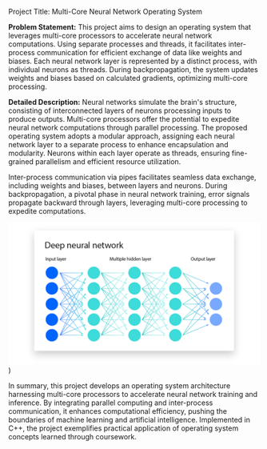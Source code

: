 Project Title: Multi-Core Neural Network Operating System

**Problem Statement:**
This project aims to design an operating system that leverages multi-core processors to accelerate neural network computations. Using separate processes and threads, it facilitates inter-process communication for efficient exchange of data like weights and biases. Each neural network layer is represented by a distinct process, with individual neurons as threads. During backpropagation, the system updates weights and biases based on calculated gradients, optimizing multi-core processing.

**Detailed Description:**
Neural networks simulate the brain's structure, consisting of interconnected layers of neurons processing inputs to produce outputs. Multi-core processors offer the potential to expedite neural network computations through parallel processing. The proposed operating system adopts a modular approach, assigning each neural network layer to a separate process to enhance encapsulation and modularity. Neurons within each layer operate as threads, ensuring fine-grained parallelism and efficient resource utilization.

Inter-process communication via pipes facilitates seamless data exchange, including weights and biases, between layers and neurons. During backpropagation, a pivotal phase in neural network training, error signals propagate backward through layers, leveraging multi-core processing to expedite computations. 

![Image Alt text](/images/ICLH_Diagram_Batch_01_03-DeepNeuralNetwork.png "Neural Network"))

In summary, this project develops an operating system architecture harnessing multi-core processors to accelerate neural network training and inference. By integrating parallel computing and inter-process communication, it enhances computational efficiency, pushing the boundaries of machine learning and artificial intelligence. Implemented in C++, the project exemplifies practical application of operating system concepts learned through coursework.
